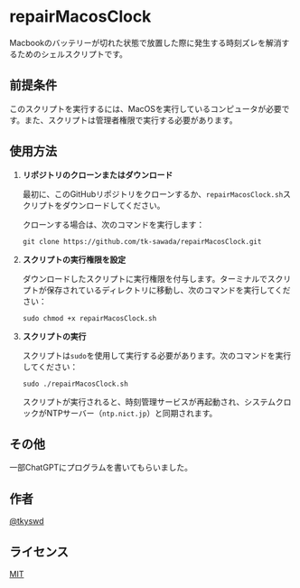 # repairMacosClock
Macbookのバッテリーが切れた状態で放置した際に発生する時刻ズレを解消するためのシェルスクリプトです。

## 前提条件

このスクリプトを実行するには、MacOSを実行しているコンピュータが必要です。また、スクリプトは管理者権限で実行する必要があります。

## 使用方法

1. **リポジトリのクローンまたはダウンロード**

   最初に、このGitHubリポジトリをクローンするか、`repairMacosClock.sh`スクリプトをダウンロードしてください。

   クローンする場合は、次のコマンドを実行します：

   ```
   git clone https://github.com/tk-sawada/repairMacosClock.git
   ```

2. **スクリプトの実行権限を設定**

   ダウンロードしたスクリプトに実行権限を付与します。ターミナルでスクリプトが保存されているディレクトリに移動し、次のコマンドを実行してください：

   ```
   sudo chmod +x repairMacosClock.sh
   ```

3. **スクリプトの実行**

   スクリプトは`sudo`を使用して実行する必要があります。次のコマンドを実行してください：

   ```
   sudo ./repairMacosClock.sh
   ```

   スクリプトが実行されると、時刻管理サービスが再起動され、システムクロックがNTPサーバー（`ntp.nict.jp`）と同期されます。

## その他
 
一部ChatGPTにプログラムを書いてもらいました。
 
## 作者
[@tkyswd](https://www.instagram.com/tkyswd/)

## ライセンス
 
[MIT](http://TomoakiTANAKA.mit-license.org)</blockquote>
